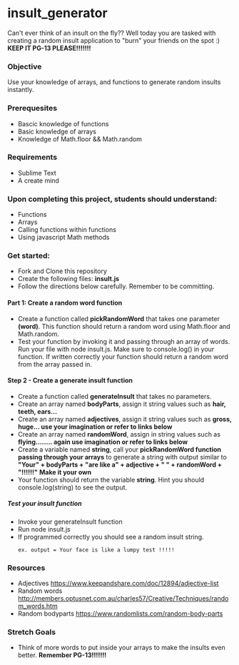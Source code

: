 # insult_generator

Can't ever think of an insult on the fly?? Well today you are tasked with creating a random insult application to "burn" your friends on the spot :)  **KEEP IT PG-13 PLEASE!!!!!!!**

### Objective

Use your knowledge of arrays, and functions to generate random insults instantly.

### Prerequesites

- Bascic knowledge of functions
- Basic knowledge of arrays
- Knowledge of Math.floor && Math.random
### Requirements

- Sublime Text
- A create mind
### Upon completing this project, students should understand:

- Functions
- Arrays 
- Calling functions within functions
- Using javascript Math methods


### Get started:

- Fork and Clone this repository
- Create the following files: **insult.js**
- Follow the directions below carefully. Remember to be committing.

#### Part 1: Create a random word function
- Create a function called **pickRandomWord** that takes one parameter **(word)**. This function should return a random word using Math.floor and Math.random.
- Test your function by invoking it and passing through an array of words. Run your file with node insult.js. Make sure to console.log() in your function. If written correctly your function should return a random word from the array passed in.


#### Step 2 - Create a generate insult function
- Create a function called **generateInsult** that takes no parameters.
- Create an array named **bodyParts**, assign it string values such as **hair, teeth, ears...**
- Create an array named **adjectives**, assign it string values such as **gross, huge... use your imagination or refer to links below**
- Create an array named **randomWord**, assign in string values such as **flying........ again use imagination or refer to links below**
- Create a variable named **string**,  call your **pickRandomWord function passing through your arrays** to generate a string with output
  similar to **"Your" + bodyParts + "are like a" + adjective + " " + randomWord + "!!!!!!"** **Make it your own**
- Your function should return the variable **string**. Hint you should console.log(string) to see the output.

##### Test your insult function
- Invoke your generateInsult function
- Run node insult.js
- If programmed correctly you should see a random insult string.
  ```
  ex. output = Your face is like a lumpy test !!!!!
  ```
### Resources
- Adjectives https://www.keepandshare.com/doc/12894/adjective-list
- Random words http://members.optusnet.com.au/charles57/Creative/Techniques/random_words.htm
- Random bodyparts https://www.randomlists.com/random-body-parts
### Stretch Goals
- Think of more words to put inside your arrays to make the insults even better. **Remember PG-13!!!!!!!** 
